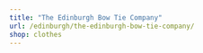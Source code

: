 ```yaml
---
title: "The Edinburgh Bow Tie Company"
url: /edinburgh/the-edinburgh-bow-tie-company/
shop: clothes
---
```

